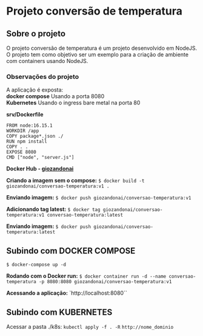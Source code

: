 # Projeto conversão de temperatura

## Sobre o projeto

O projeto conversão de temperatura é um projeto desenvolvido em NodeJS. O projeto tem como objetivo ser um exemplo para a criação de ambiente com containers usando NodeJS.

### Observações do projeto
A aplicação é exposta:<br>
**docker compose** Usando a porta 8080<br>
**Kubernetes** Usando o ingress bare metal na porta 80<br>

**srv/Dockerfile**
```
FROM node:16.15.1
WORKDIR /app
COPY package*.json ./
RUN npm install
COPY . .
EXPOSE 8080
CMD ["node", "server.js"]
```

**Docker Hub - [giozandonai](https://hub.docker.com/u/giozandonai)**

**Criando a imagem sem o compose:** `$ docker build -t giozandonai/conversao-temperatura:v1 .`

**Enviando imagem:** `$ docker push giozandonai/conversao-temperatura:v1`

**Adicionando tag latest:** `$ docker tag giozandonai/conversao-temperatura:v1 conversao-temperatura:latest`

**Enviando imagem:**
`$ docker push giozandonai/conversao-temperatura:latest`

## Subindo com DOCKER COMPOSE
`$ docker-compose up -d`

**Rodando com o Docker run:**
`$ docker container run -d --name conversao-temperatura -p 8080:8080 giozandonai/conversao-temperatura:v1`

**Acessando a aplicação:**
`http://localhost:8080``

## Subindo com KUBERNETES
Acessar a pasta ./k8s:
`kubectl apply -f . -R`
`http://nome_dominio`